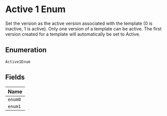 
# Active 1 Enum

Set the version as the active version associated with the template (0 is inactive, 1 is active). Only one version of a template can be active. The first version created for a template will automatically be set to Active.

## Enumeration

`Active1Enum`

## Fields

| Name |
|  --- |
| `enum0` |
| `enum1` |

